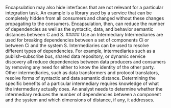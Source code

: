 Encapsulation may also hide interfaces that are not relevant for a particular integration task. An example is a library used by a service that can be completely hidden from all consumers and changed without these changes propagating to the consumers. Encapsulation, then, can reduce the number of dependencies as well as the syntactic, data, and behavior semantic distances between C and S. ##### Use an Intermediary Intermediaries are used for breaking dependencies between a set of components Ci or between Ci and the system S. Intermediaries can be used to resolve different types of dependencies. For example, intermediaries such as a publish–subscribe bus, shared data repository, or dynamic service discovery all reduce dependencies between data producers and consumers by removing any need for either to know the identity of the other party. Other intermediaries, such as data transformers and protocol translators, resolve forms of syntactic and data semantic distance. Determining the specific benefits of a particular intermediary requires knowledge of what the intermediary actually does. An analyst needs to determine whether the intermediary reduces the number of dependencies between a component and the system and which dimensions of distance, if any, it addresses.